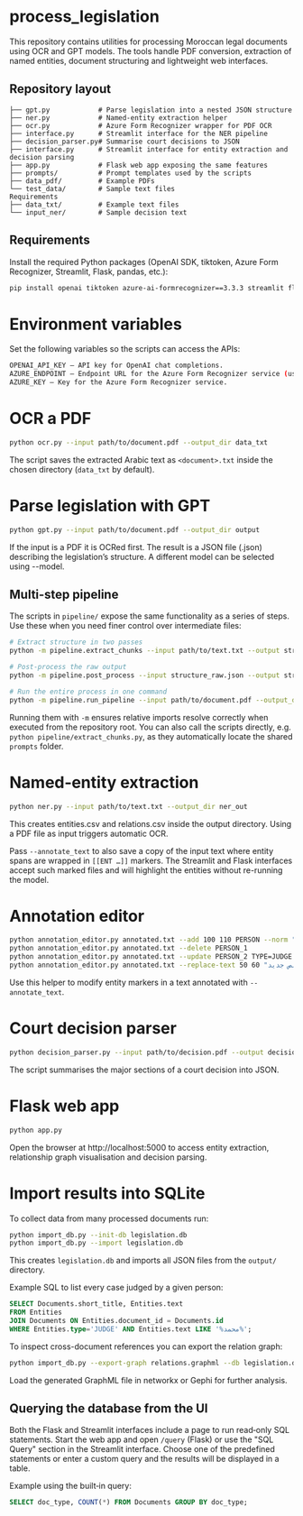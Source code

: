 # process_legislation

This repository contains utilities for processing Moroccan legal documents using OCR and GPT models. The tools handle PDF conversion, extraction of named entities, document structuring and lightweight web interfaces.

## Repository layout
```
├── gpt.py            # Parse legislation into a nested JSON structure
├── ner.py            # Named‑entity extraction helper
├── ocr.py            # Azure Form Recognizer wrapper for PDF OCR
├── interface.py      # Streamlit interface for the NER pipeline
├── decision_parser.py# Summarise court decisions to JSON
├── interface.py      # Streamlit interface for entity extraction and decision parsing
├── app.py            # Flask web app exposing the same features
├── prompts/          # Prompt templates used by the scripts
├── data_pdf/         # Example PDFs
└── test_data/        # Sample text files
Requirements
├── data_txt/         # Example text files
└── input_ner/        # Sample decision text
```
## Requirements

Install the required Python packages (OpenAI SDK, tiktoken, Azure Form Recognizer, Streamlit, Flask, pandas, etc.):

```bash
pip install openai tiktoken azure-ai-formrecognizer==3.3.3 streamlit flask pandas
```

# Environment variables

Set the following variables so the scripts can access the APIs:
```bash
OPENAI_API_KEY – API key for OpenAI chat completions.
AZURE_ENDPOINT – Endpoint URL for the Azure Form Recognizer service (used by ocr.py).
AZURE_KEY – Key for the Azure Form Recognizer service.
```
# OCR a PDF
```bash
python ocr.py --input path/to/document.pdf --output_dir data_txt
```
The script saves the extracted Arabic text as `<document>.txt` inside the chosen
directory (`data_txt` by default).

# Parse legislation with GPT
```bash
python gpt.py --input path/to/document.pdf --output_dir output
```
If the input is a PDF it is OCRed first. The result is a JSON file (<document>.json) describing the legislation’s structure. A different model can be selected using --model.

## Multi-step pipeline
The scripts in `pipeline/` expose the same functionality as a series of steps. Use these when you need finer control over intermediate files:

```bash
# Extract structure in two passes
python -m pipeline.extract_chunks --input path/to/text.txt --output structure_raw.json --model gpt-4o

# Post-process the raw output
python -m pipeline.post_process --input structure_raw.json --output structure_final.json

# Run the entire process in one command
python -m pipeline.run_pipeline --input path/to/document.pdf --output_dir output
```
Running them with `-m` ensures relative imports resolve correctly when executed from the repository root.
You can also call the scripts directly, e.g. `python pipeline/extract_chunks.py`,
as they automatically locate the shared `prompts` folder.

# Named‑entity extraction
```bash
python ner.py --input path/to/text.txt --output_dir ner_out
```
This creates entities.csv and relations.csv inside the output directory. Using a PDF file as input triggers automatic OCR.

Pass `--annotate_text` to also save a copy of the input text where entity spans
are wrapped in `[[ENT …]]` markers. The Streamlit and Flask interfaces accept
such marked files and will highlight the entities without re-running the model.

# Annotation editor
```bash
python annotation_editor.py annotated.txt --add 100 110 PERSON --norm "محمد"
python annotation_editor.py annotated.txt --delete PERSON_1
python annotation_editor.py annotated.txt --update PERSON_2 TYPE=JUDGE norm="القاضي"
python annotation_editor.py annotated.txt --replace-text 50 60 "نص جديد" --fix-offsets
```
Use this helper to modify entity markers in a text annotated with `--annotate_text`.

# Court decision parser
```bash
python decision_parser.py --input path/to/decision.pdf --output decision.json
```
The script summarises the major sections of a court decision into JSON.

# Flask web app
```bash
python app.py
```
Open the browser at http://localhost:5000 to access entity extraction, relationship graph visualisation and decision parsing.

# Import results into SQLite
To collect data from many processed documents run:
```bash
python import_db.py --init-db legislation.db
python import_db.py --import legislation.db
```
This creates `legislation.db` and imports all JSON files from the `output/` directory.

Example SQL to list every case judged by a given person:
```sql
SELECT Documents.short_title, Entities.text
FROM Entities
JOIN Documents ON Entities.document_id = Documents.id
WHERE Entities.type='JUDGE' AND Entities.text LIKE '%محمد%';
```
To inspect cross-document references you can export the relation graph:
```bash
python import_db.py --export-graph relations.graphml --db legislation.db
```
Load the generated GraphML file in networkx or Gephi for further analysis.

## Querying the database from the UI

Both the Flask and Streamlit interfaces include a page to run read‑only SQL
statements. Start the web app and open `/query` (Flask) or use the "SQL Query"
section in the Streamlit interface. Choose one of the predefined statements or
enter a custom query and the results will be displayed in a table.

Example using the built‑in query:

```sql
SELECT doc_type, COUNT(*) FROM Documents GROUP BY doc_type;
```
